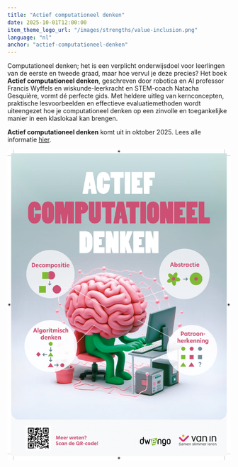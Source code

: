 ```yaml
---
title: "Actief computationeel denken"
date: 2025-10-01T12:00:00
item_theme_logo_url: "/images/strengths/value-inclusion.png"
language: "nl"
anchor: "actief-computationeel-denken"
---
```


Computationeel denken; het is een verplicht onderwijsdoel voor leerlingen van de eerste en tweede graad, maar hoe vervul je deze precies? Het boek **Actief computationeel denken**, geschreven door robotica en AI professor Francis Wyffels en wiskunde-leerkracht en STEM-coach Natacha Gesquière, vormt dé perfecte gids. Met heldere uitleg van kernconcepten, praktische lesvoorbeelden en effectieve evaluatiemethoden wordt uiteengezet hoe je computationeel denken op een zinvolle en toegankelijke manier in een klaslokaal kan brengen.

**Actief computationeel denken** komt uit in oktober 2025. 
Lees alle informatie [hier](https://www.vanin.be/methodes/hoger-onderwijs/didactiek-en-onderwijskunde/actief-computationeel-denken/).

![poster Actief computationeel denken](/images/news/actiefComputationeelDenkenDwengoVanin.png)